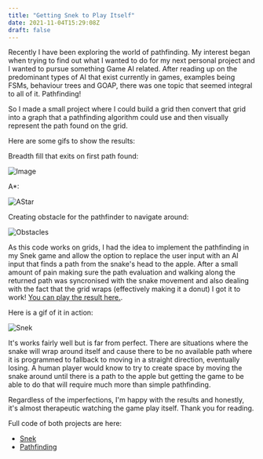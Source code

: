 ```yaml
---
title: "Getting Snek to Play Itself"
date: 2021-11-04T15:29:08Z
draft: false
---
```


Recently I have been exploring the world of pathfinding. My interest began when trying to find out what I wanted to do for my next personal project and I wanted to pursue something Game AI related. After reading up on the predominant types of AI that exist currently in games, examples being FSMs, behaviour trees and GOAP, there was one topic that seemed integral to all of it. Pathfinding!

So I made a small project where I could build a grid then convert that grid into a graph that a pathfinding algorithm could use and then visually represent the path found on the grid.

Here are some gifs to show the results:

Breadth fill that exits on first path found:

![Image](/BreadthFill.gif)

A\*:

![AStar](/AStar.gif)

Creating obstacle for the pathfinder to navigate around:

![Obstacles](/Obstacles.gif)

As this code works on grids, I had the idea to implement the pathfinding in my Snek game and allow the option to replace the user input with an AI input that finds a path from the snake's head to the apple. After a small amount of pain making sure the path evaluation and walking along the returned path was syncronised with the snake movement and also dealing with the fact that the grid wraps (effectively making it a donut) I got it to work! [You can play the result here.](https://play.unity.com/mg/other/snek-tgk7).

Here is a gif of it in action:

![Snek](/Snek.gif)

It's works fairly well but is far from perfect. There are situations where the snake will wrap around itself and cause there to be no available path where it is programmed to fallback to moving in a straight direction, eventually losing. A human player would know to try to create space by moving the snake around until there is a path to the apple but getting the game to be able to do that will require much more than simple pathfinding.

Regardless of the imperfections, I'm happy with the results and honestly, it's almost therapeutic watching the game play itself. Thank you for reading.

Full code of both projects are here:

- [Snek](https://github.com/stuart-payne/Snek)
- [Pathfinding](https://github.com/stuart-payne/Pathfinding)
